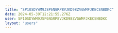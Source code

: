 ```yaml
---
title: "SP10SDYWM9JSP6NGRP8VJKD98ZVGWMFJKECSNBDKC"
date: 2024-05-30T12:21:55.276Z
user: SP10SDYWM9JSP6NGRP8VJKD98ZVGWMFJKECSNBDKC
layout: "users"
---
```

    
